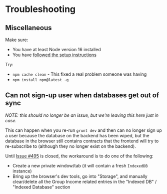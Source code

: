 # Troubleshooting

## Miscellaneous

Make sure:

- You have at least Node version 16 installed
- You have [followed the setup instructions](README.md#getting-started)

Try:

- `npm cache clean` - This fixed a real problem someone was having
- `npm install npm@latest -g`

## Can not sign-up user when databases get out of sync

*NOTE: this should no longer be an issue, but we're leaving this here just in case.*

This can happen when you re-run `grunt dev` and then can no longer sign up a user because the database on the backend has been wiped, but the database in the browser still contains contracts that the frontend will try to re-subscribe to (although they no longer exist on the backend).

Until [Issue #495](https://github.com/okTurtles/group-income/issues/495) is closed, the workaround is to do one of the following:

- Create a new private window/tab (it will contain a fresh `IndexedDB` instance)
- Bring up the browser's dev tools, go into "Storage", and manually clear/delete all the Group Income related entries in the "Indexed DB" / "Indexed Database" section
